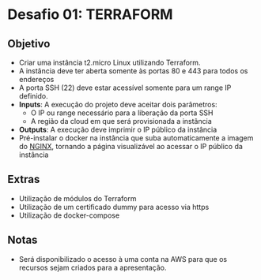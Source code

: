 # Desafio 01: TERRAFORM

## Objetivo

- Criar uma instância t2.micro Linux utilizando Terraform.
- A instância deve ter aberta somente às portas 80 e 443 para todos os endereços
- A porta SSH (22) deve estar acessível somente para um range IP definido.
- **Inputs**: A execução do projeto deve aceitar dois parâmetros:
  - O IP ou range necessário para a liberação da porta SSH
  - A região da cloud em que será provisionada a instância
- **Outputs**: A execução deve imprimir o IP público da instância
- Pré-instalar o docker na instância que suba automaticamente a imagem do [NGINX](https://hub.docker.com/r/nginxdemos/hello), tornando a página visualizável ao acessar o IP público da instância

## Extras

- Utilização de módulos do Terraform
- Utilização de um certificado dummy para acesso via https
- Utilização de docker-compose

## Notas

- Será disponibilizado o acesso à uma conta na AWS para que os recursos sejam criados para a apresentação.
